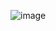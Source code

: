 ![image](https://user-images.githubusercontent.com/1287098/234396316-d8112456-1a4e-4ac0-92ad-305f88f6f565.png)
